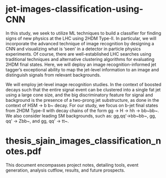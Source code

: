 # jet-images-classification-using-CNN

In this study, we seek to utilize ML techniques to build a classifier for finding signs of new physics at the LHC using 2HDM Type-II. In particular, we will incorporate the advanced technique of image recognition by designing a CNN and visualizing what is ‘seen’ in a detector in particle physics experiments. Of course, there are well-established LHC searches using traditional techniques and alternative clustering algorithms for evaluating 2HDM final states. Here, we will deploy an image recognition-informed jet tagger’s exceptional ability to map the jet-level information to an image and distinguish signals from relevant backgrounds.

We will employ jet-level image recognition studies. In the context of boosted decays such that the entire signal event can be clustered into a single fat jet using a large cone size, and the big discriminatory feature for signal and background is the presence of a two-prong jet substructure, as done in the context of HSM → b b~ decay. For our study, we focus on b-jet final states from 2HDM Type-II with decay chains of the form gg → H → hh → bb~bb~. We also consider leading SM backgrounds, such as: gg,qq'→bb~bb~, gg, qq' → Zbb~, and gg, qq' → tt~.

# thesis_sjain_images_classification_notes.pdf
This document encompasses project notes, detailing tools, event generation, analysis cutflow, results, and future prospects.

